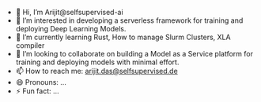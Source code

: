 - 👋 Hi, I’m Arijit@selfsupervised-ai
- 👀 I’m interested in developing a serverless framework for training and deploying Deep Learning Models.
- 🌱 I’m currently learning Rust, How to manage Slurm Clusters, XLA compiler
- 💞️ I’m looking to collaborate on building a Model as a Service platform for training and deploying models with minimal effort. 
- 📫 How to reach me: arijit.das@selfsupervised.de
- 😄 Pronouns: ...
- ⚡ Fun fact: ...

<!---
selfsupervised-ai/selfsupervised-ai is a ✨ special ✨ repository because its `README.md` (this file) appears on your GitHub profile.
You can click the Preview link to take a look at your changes.
--->
